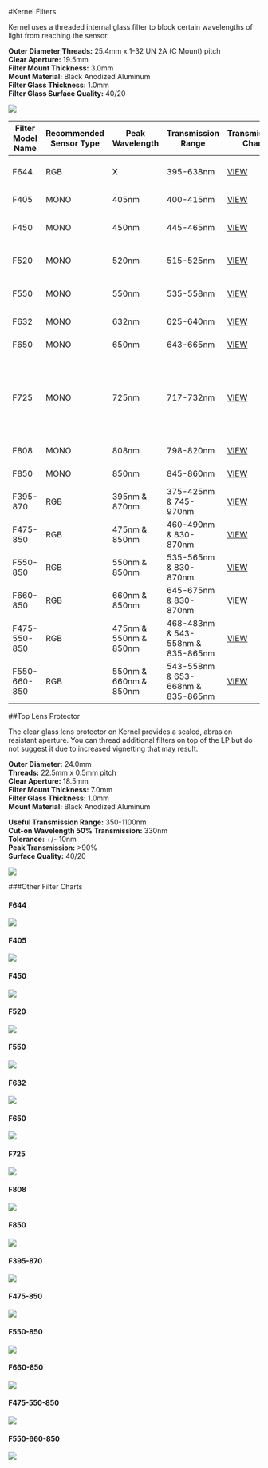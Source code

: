 #Kernel Filters

Kernel uses a threaded internal glass filter to block certain wavelengths of light from reaching the sensor.

**Outer Diameter Threads:** 25.4mm x 1-32 UN 2A (C Mount) pitch  
**Clear Aperture:** 19.5mm  
**Filter Mount Thickness:** 3.0mm  
**Mount Material:** Black Anodized Aluminum  
**Filter Glass Thickness:** 1.0mm  
**Filter Glass Surface Quality:** 40/20  

![](/assets/all_single_bands.png)

| Filter Model Name | Recommended Sensor Type | Peak Wavelength| Transmission Range | Transmission Chart | Typical Uses |
|-------------------|-------------------------|----------------|--------------------|--------------------|--------------|
| F644              | RGB                     | X              | 395-638nm          | [VIEW](#f644)      | Visible light only (Cut-off 648nm) |
| F405              | MONO                    | 405nm          | 400-415nm          | [VIEW](#f405)           | Ultraviolet (UV) detection |
| F450              | MONO                    | 450nm          | 445-465nm          | [VIEW](#f450)           | Blue vegetative indices |
| F520              | MONO                    | 520nm          | 515-525nm          | [VIEW](#f520)           | Green vegetative indices |
| F550              | MONO                    | 550nm          | 535-558nm          | [VIEW](#f550)           | Green vegetative indices |
| F632              | MONO                    | 632nm          | 625-640nm          | [VIEW](#f632)           | Red vegetative indices |
| F650              | MONO                    | 650nm          | 643-665nm          | [VIEW](#f650)           | Red vegetative indices |
| F725              | MONO                    | 725nm          | 717-732nm          | [VIEW](#f725)           | Red-edge: Deeper canopy penetration, earlier detection of reduction in photosynthesis |
| F808              | MONO                    | 808nm          | 798-820nm          | [VIEW](#f808)           | NIR vegetative indices |
| F850              | MONO                    | 850nm          | 845-860nm          | [VIEW](#f850)           | NIR vegetative indices |
| F395-870          | RGB                     | 395nm & 870nm  | 375-425nm & 745-970nm          | [VIEW](#f395-870)           | Atmospheric indices|
| F475-850          | RGB                     | 475nm & 850nm  | 460-490nm & 830-870nm          | [VIEW](#f475-850)           | BNDVI |
| F550-850          | RGB                     | 550nm & 850nm  | 535-565nm & 830-870nm          | [VIEW](#f550-850)           | GNDVI: general plant "green-ness" |
| F660-850          | RGB                     | 660nm & 850nm  | 645-675nm & 830-870nm          | [VIEW](#f660-850)           | NDVI: general plant "health" |
| F475-550-850      | RGB                     | 475nm & 550nm & 850nm | 468-483nm & 543-558nm & 835-865nm          | [VIEW](#f475-550-850)           | ENDVI/EVI, improved NDVI |
| F550-660-850      | RGB                     | 550nm & 660nm & 850nm | 543-558nm & 653-668nm & 835-865nm          | [VIEW](#f550-660-850)           | NDVI, GNDVI, CVI, NG, NNIR, NR, TVI |

##Top Lens Protector

The clear glass lens protector on Kernel provides a sealed, abrasion resistant aperture. You can thread additional filters on top of the LP but do not suggest it due to increased vignetting that may result.

**Outer Diameter:** 24.0mm  
**Threads:** 22.5mm x 0.5mm pitch  
**Clear Aperture:** 18.5mm  
**Filter Mount Thickness:** 7.0mm  
**Filter Glass Thickness:** 1.0mm  
**Mount Material:** Black Anodized Aluminum  

**Useful Transmission Range:** 350-1100nm  
**Cut-on Wavelength 50% Transmission:** 330nm  
**Tolerance:** +/- 10nm  
**Peak Transmission:** >90%  
**Surface Quality:** 40/20  

![](/assets/lp.png)

###Other Filter Charts

#### F644
![](/assets/f644.png)
#### F405
![](/assets/f405.png)
#### F450
![](/assets/f450.png)
#### F520
![](/assets/f520.png)
#### F550
![](/assets/f550.png)
#### F632
![](/assets/f632.png)
#### F650
![](/assets/f650.png)
#### F725
![](/assets/f720.png)
#### F808
![](/assets/f808.png)
#### F850
![](/assets/f850.png)
#### F395-870
![](/assets/f395-870.png)
#### F475-850
![](/assets/f475-850.png)
#### F550-850
![](/assets/f550-850.png)
#### F660-850
![](/assets/f660-850.png)
#### F475-550-850
![](/assets/f475-550-850.png)
#### F550-660-850
![](/assets/f550-660-850.png)